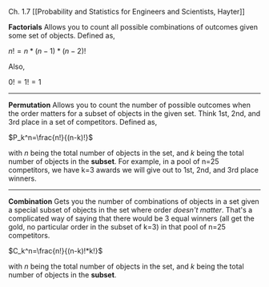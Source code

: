 Ch. 1.7 [[Probability and Statistics for Engineers and Scientists, Hayter]]

**Factorials**
Allows you to count all possible combinations of outcomes given some set of objects. Defined as,

$n!=n*(n-1)*(n-2)!$

Also,

$0!=1!=1$

---

**Permutation**
Allows you to count the number of possible outcomes when the order matters for a subset of objects in the given set. Think 1st, 2nd, and 3rd place in a set of competitors. Defined as,

$P_k^n=\frac{n!}{(n-k)!}$

with $n$ being the total number of objects in the set, and $k$ being the total number of objects in the **subset**. For example, in a pool of n=25 competitors, we have k=3 awards we will give out to 1st, 2nd, and 3rd place winners.

---

**Combination**
Gets you the number of combinations of objects in a set given a special subset of objects in the set where order *doesn't matter*. That's a complicated way of saying that there would be 3 equal winners (all get the gold, no particular order in the subset of k=3) in that pool of n=25 competitors.

$C_k^n=\frac{n!}{(n-k)!*k!}$

with $n$ being the total number of objects in the set, and $k$ being the total number of objects in the **subset**.